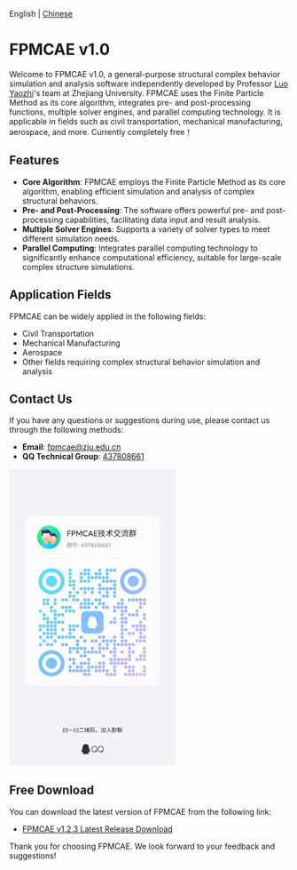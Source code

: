 English | [Chinese](README.md)

# FPMCAE v1.0

Welcome to FPMCAE v1.0, a general-purpose structural complex behavior simulation and analysis software independently developed by Professor [Luo Yaozhi](https://person.zju.edu.cn/0091020)'s team at Zhejiang University. FPMCAE uses the Finite Particle Method as its core algorithm, integrates pre- and post-processing functions, multiple solver engines, and parallel computing technology. It is applicable in fields such as civil transportation, mechanical manufacturing, aerospace, and more. Currently completely free！

## Features

- **Core Algorithm**: FPMCAE employs the Finite Particle Method as its core algorithm, enabling efficient simulation and analysis of complex structural behaviors.
- **Pre- and Post-Processing**: The software offers powerful pre- and post-processing capabilities, facilitating data input and result analysis.
- **Multiple Solver Engines**: Supports a variety of solver types to meet different simulation needs.
- **Parallel Computing**: Integrates parallel computing technology to significantly enhance computational efficiency, suitable for large-scale complex structure simulations.

## Application Fields

FPMCAE can be widely applied in the following fields:

- Civil Transportation
- Mechanical Manufacturing
- Aerospace
- Other fields requiring complex structural behavior simulation and analysis

## Contact Us

If you have any questions or suggestions during use, please contact us through the following methods:

- **Email**: [fpmcae@zju.edu.cn](mailto:fpmcae@zju.edu.cn)
- **QQ Technical Group**: [437808661](https://qm.qq.com/cgi-bin/qm/qr?k=9spwLes4DGCERunRATnQIUfYZWxY5CjR&jump_from=webapi&qr=1)

<img src="images/qq_group.jpg" alt="QQ Group" width="300"/>

## Free Download

You can download the latest version of FPMCAE from the following link:

- [FPMCAE v1.2.3 Latest Release Download](https://github.com/FPMManagers/FPMCAE/releases/tag/V1.2.3)

Thank you for choosing FPMCAE. We look forward to your feedback and suggestions!
